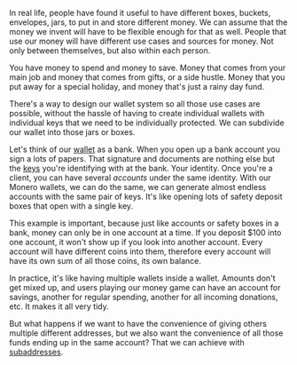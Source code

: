 In real life, people have found it useful to have different boxes, buckets, envelopes, jars, to put in and store different money. We can assume that the money we invent will have to be flexible enough for that as well. People that use our money will have different use cases and sources for money. Not only between themselves, but also within each person. 

You have money to spend and money to save. Money that comes from your main job and money that comes from gifts, or a side hustle. Money that you put away for a special holiday, and money that's just a rainy day fund.

There's a way to design our wallet system so all those use cases are possible, without the hassle of having to create individual wallets with individual keys that we need to be individually protected. We can subdivide our wallet into those jars or boxes.

Let's think of our [wallet](3.13_wallets.md) as a bank. When you open up a bank account you sign a lots of papers. That signature and documents are nothing else but the [keys](3.14_keys.md) you're identifying with at the bank. Your identity. Once you're a client, you can have several *accounts* under the same identity. With our Monero wallets, we can do the same, we can generate almost endless accounts with the same pair of keys. It's like opening lots of safety deposit boxes that open with a single key.

This example is important, because just like accounts or safety boxes in a bank, money can only be in one account at a time. If you deposit $100 into one account, it won't show up if you look into another account. Every account will have different coins into them, therefore every account will have its own sum of all those coins, its own balance.

In practice, it's like having multiple wallets inside a wallet. Amounts don't get mixed up, and users playing our money game can have an account for savings, another for regular spending, another for all incoming donations, etc. It makes it all very tidy.

But what happens if we want to have the convenience of giving others multiple different addresses, but we also want the convenience of all those funds ending up in the same account? That we can achieve with [subaddresses](3.23_subaddresses.md).